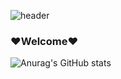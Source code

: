 
![header](https://capsule-render.vercel.app/api?type=wave&color=auto&height=300&section=header)


<!-- ![header](https://capsule-render.vercel.app/api?text=Welcome&fontSize=30&rotate=-35) -->

### ❤️Welcome❤️



![Anurag's GitHub stats](https://github-readme-stats.vercel.app/api?username=lxxyeon&show_icons=true&theme=buefy&hide=stars)


<!--



**lxxyeon/lxxyeon** is a ✨ _special_ ✨ repository because its `README.md` (this file) appears on your GitHub profile.

Here are some ideas to get you started:

- 🔭 I’m currently working on ...
- 🌱 I’m currently learning ...
- 👯 I’m looking to collaborate on ...
- 🤔 I’m looking for help with ...
- 💬 Ask me about ...
- 📫 How to reach me: ...
- 😄 Pronouns: ...
- ⚡ Fun fact: ...
-->
